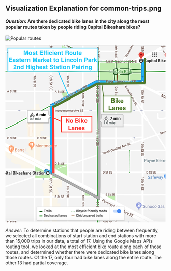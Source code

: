 ## Visualization Explanation for common-trips.png

#### _Question_: Are there dedicated bike lanes in the city along the most popular routes taken by people riding Capital Bikeshare bikes?  

![Popular routes](plots/common-trip.png?raw=true "Bike Paths")

![Popular routes](plots/easternmarket-lincolnpark.png?raw=true "Google Map with Bike Paths")

_Answer_: To determine stations that people are riding between frequently, we selected all combinations of start station and end stations with more than 15,000 trips in our data, a total of 17. Using the Google Maps APIs routing tool, we looked at the most efficient bike route along each of those routes, and determined whether there were dedicated bike lanes along those routes. Of the 17, only four had bike lanes along the entire route. The other 13 had partial coverage.  
